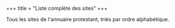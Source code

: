 +++
title = "Liste complète des sites"
+++

Tous les sites de l'annuaire protestant, triés par ordre alphabétique.

